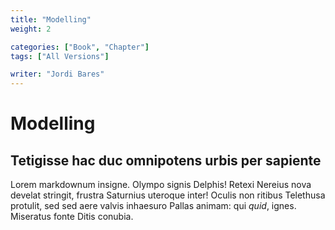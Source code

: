```yaml
---
title: "Modelling"
weight: 2

categories: ["Book", "Chapter"]
tags: ["All Versions"]

writer: "Jordi Bares"
---
```

# Modelling

## Tetigisse hac duc omnipotens urbis per sapiente

Lorem markdownum insigne. Olympo signis Delphis! Retexi Nereius nova develat
stringit, frustra Saturnius uteroque inter! Oculis non ritibus Telethusa
protulit, sed sed aere valvis inhaesuro Pallas animam: qui *quid*, ignes.
Miseratus fonte Ditis conubia.